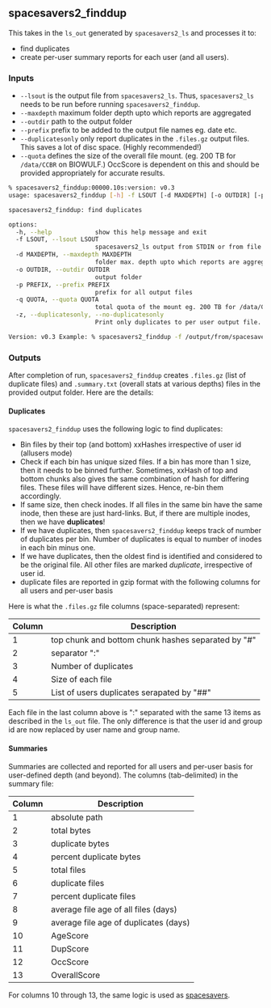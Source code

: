 ## spacesavers2_finddup

This takes in the `ls_out` generated by `spacesavers2_ls` and processes it to:

- find duplicates
- create per-user summary reports for each user (and all users).

### Inputs

- `--lsout` is the output file from  `spacesavers2_ls`. Thus, `spacesavers2_ls` needs to be run before running `spacesavers2_finddup`.
- `--maxdepth` maximum folder depth upto which reports are aggregated
- `--outdir` path to the output folder
- `--prefix` prefix to be added to the output file names eg. date etc.
- `--duplicatesonly` only report duplicates in the `.files.gz` output files. This saves a lot of disc space. (Highly recommended!)
- `--quota` defines the size of the overall file mount. (eg. 200 TB for `/data/CCBR` on BIOWULF.) OccScore is dependent on this and should be provided appropriately for accurate results.

```bash
% spacesavers2_finddup:00000.10s:version: v0.3
usage: spacesavers2_finddup [-h] -f LSOUT [-d MAXDEPTH] [-o OUTDIR] [-p PREFIX] [-q QUOTA] [-z | --duplicatesonly | --no-duplicatesonly]

spacesavers2_finddup: find duplicates

options:
  -h, --help            show this help message and exit
  -f LSOUT, --lsout LSOUT
                        spacesavers2_ls output from STDIN or from file
  -d MAXDEPTH, --maxdepth MAXDEPTH
                        folder max. depth upto which reports are aggregated
  -o OUTDIR, --outdir OUTDIR
                        output folder
  -p PREFIX, --prefix PREFIX
                        prefix for all output files
  -q QUOTA, --quota QUOTA
                        total quota of the mount eg. 200 TB for /data/CCBR
  -z, --duplicatesonly, --no-duplicatesonly
                        Print only duplicates to per user output file.

Version: v0.3 Example: % spacesavers2_finddup -f /output/from/spacesavers2_ls -o /path/to/output/folder -d 7 -q 10
```

### Outputs

After completion of run, `spacesavers2_finddup` creates `.files.gz` (list of duplicate files) and `.summary.txt` (overall stats at various depths) files in the provided output folder. Here are the details:

#### Duplicates

`spacesavers2_finddup` uses the following logic to find duplicates:

- Bin files by their top (and bottom) xxHashes irrespective of user id (allusers mode)
- Check if each bin has unique sized files. If a bin has more than 1 size, then it needs to be binned further. Sometimes, xxHash of top and bottom chunks also gives the same combination of hash for differing files. These files will have different sizes. Hence, re-bin them accordingly.
- If same size, then check inodes. If all files in the same bin have the same inode, then these are just hard-links. But, if there are multiple inodes, then we have **duplicates**!
- If we have duplicates, then `spacesavers2_finddup` keeps track of number of duplicates per bin. Number of duplicates is equal to number of inodes in each bin minus one.
- If we have duplicates, then the oldest find is identified and considered to be the original file. All other files are marked _duplicate_, irrespective of user id.
- duplicate files are reported in gzip format with the following columns for all users and per-user basis

Here is what the `.files.gz` file columns (space-separated) represent:

| Column | Description                                      |
| ------ | ------------------------------------------------ |
| 1      | top chunk and bottom chunk hashes separated by "#" |
| 2      | separator ":"                                    |
| 3      | Number of duplicates                             |
| 4      | Size of each file                                |
| 5      | List of users duplicates serapated by "##"       |

Each file in the last column above is ":" separated with the same 13 items as described in the `ls_out` file. The only difference is that the user id and group id are now replaced by user name and group name.

#### Summaries

Summaries are collected and reported for all users and per-user basis for user-defined depth (and beyond). The columns (tab-delimited) in the summary file:

| Column | Description                           |
| ------ | ------------------------------------- |
| 1      | absolute path                         |
| 2      | total bytes                           |
| 3      | duplicate bytes                       |
| 4      | percent duplicate bytes               |
| 5      | total files                           |
| 6      | duplicate files                       |
| 7      | percent duplicate files               |
| 8      | average file age of all files (days)  |
| 9      | average file age of duplicates (days) |
| 10     | AgeScore                              |
| 11     | DupScore                              |
| 12     | OccScore                              |
| 13     | OverallScore                          |

For columns 10 through 13, the same logic is used as [spacesavers](https://ccbr.github.io/spacesavers/usage/df/).

